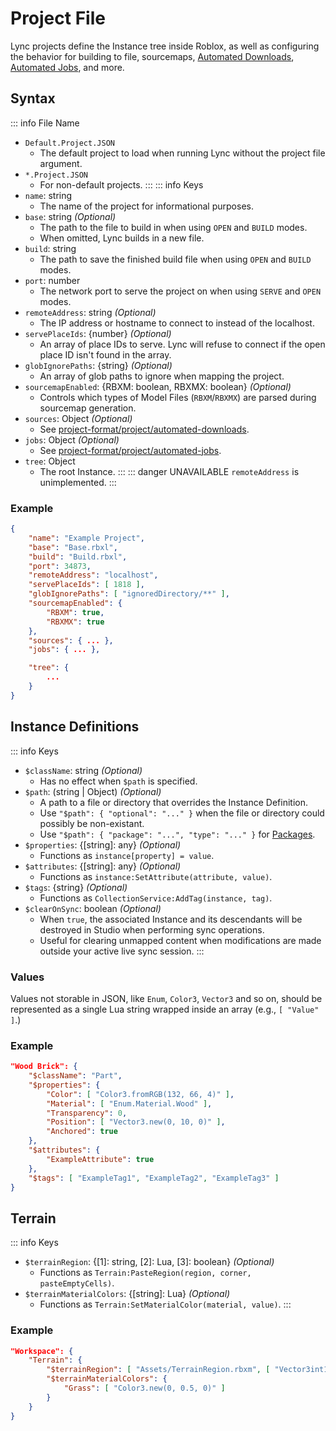 # Project File

Lync projects define the Instance tree inside Roblox, as well as configuring the behavior for building to file, sourcemaps, [Automated Downloads](/lync/project-format/project/automated-downloads), [Automated Jobs](/lync/project-format/project/automated-jobs), and more.

## Syntax

::: info File Name
- `Default.Project.JSON`
	- The default project to load when running Lync without the project file argument.
- `*.Project.JSON`
	- For non-default projects.
:::
::: info Keys
- `name`: string
	- The name of the project for informational purposes.
- `base`: string *(Optional)*
	- The path to the file to build in when using `OPEN` and `BUILD` modes.
	- When omitted, Lync builds in a new file.
- `build`: string
	- The path to save the finished build file when using `OPEN` and `BUILD` modes.
- `port`: number
	- The network port to serve the project on when using `SERVE` and `OPEN` modes.
- `remoteAddress`: string *(Optional)*
	- The IP address or hostname to connect to instead of the localhost.
- `servePlaceIds`: {number} *(Optional)*
	- An array of place IDs to serve. Lync will refuse to connect if the open place ID isn't found in the array.
- `globIgnorePaths`: {string} *(Optional)*
	- An array of glob paths to ignore when mapping the project.
- `sourcemapEnabled`: {RBXM: boolean, RBXMX: boolean} *(Optional)*
	- Controls which types of Model Files (`RBXM`/`RBXMX`) are parsed during sourcemap generation.
- `sources`: Object *(Optional)*
	- See [project-format/project/automated-downloads](/lync/project-format/project/automated-downloads).
- `jobs`: Object *(Optional)*
	- See [project-format/project/automated-jobs](/lync/project-format/project/automated-jobs).
- `tree`: Object
	- The root Instance.
:::
::: danger UNAVAILABLE
`remoteAddress` is unimplemented.
:::

### Example

```json
{
	"name": "Example Project",
	"base": "Base.rbxl",
	"build": "Build.rbxl",
	"port": 34873,
	"remoteAddress": "localhost",
	"servePlaceIds": [ 1818 ],
	"globIgnorePaths": [ "ignoredDirectory/**" ],
	"sourcemapEnabled": {
		"RBXM": true,
		"RBXMX": true
	},
	"sources": { ... },
	"jobs": { ... },

	"tree": {
		...
	}
}
```

## Instance Definitions

::: info Keys
- `$className`: string *(Optional)*
	- Has no effect when `$path` is specified.
- `$path`: (string | Object) *(Optional)*
	- A path to a file or directory that overrides the Instance Definition.
	- Use `"$path": { "optional": "..." }` when the file or directory could possibly be non-existant.
	- Use `"$path": { "package": "...", "type": "..." }` for [Packages](/lync/project-format/project/packages).
- `$properties`: {[string]: any} *(Optional)*
	- Functions as `instance[property] = value`.
- `$attributes`: {[string]: any} *(Optional)*
	- Functions as `instance:SetAttribute(attribute, value)`.
- `$tags`: {string} *(Optional)*
	- Functions as `CollectionService:AddTag(instance, tag)`.
- `$clearOnSync`: boolean *(Optional)*
	- When `true`, the associated Instance and its descendants will be destroyed in Studio when performing sync operations.
	- Useful for clearing unmapped content when modifications are made outside your active live sync session.
:::

### Values

Values not storable in JSON, like `Enum`, `Color3`, `Vector3` and so on, should be represented as a single Lua string wrapped inside an array (e.g., `[ "Value" ]`.)


### Example

```json
"Wood Brick": {
	"$className": "Part",
	"$properties": {
		"Color": [ "Color3.fromRGB(132, 66, 4)" ],
		"Material": [ "Enum.Material.Wood" ],
		"Transparency": 0,
		"Position": [ "Vector3.new(0, 10, 0)" ],
		"Anchored": true
	},
	"$attributes": {
		"ExampleAttribute": true
	},
	"$tags": [ "ExampleTag1", "ExampleTag2", "ExampleTag3" ]
}
```

## Terrain

::: info Keys
- `$terrainRegion`: {[1]: string, [2]: Lua, [3]: boolean} *(Optional)*
	- Functions as `Terrain:PasteRegion(region, corner, pasteEmptyCells)`.
- `$terrainMaterialColors`: {[string]: Lua} *(Optional)*
	- Functions as `Terrain:SetMaterialColor(material, value)`.
:::

### Example

```json
"Workspace": {
	"Terrain": {
		"$terrainRegion": [ "Assets/TerrainRegion.rbxm", [ "Vector3int16.new(-32000, -32000, -32000)" ], true ],
		"$terrainMaterialColors": {
			"Grass": [ "Color3.new(0, 0.5, 0)" ]
		}
	}
}
```